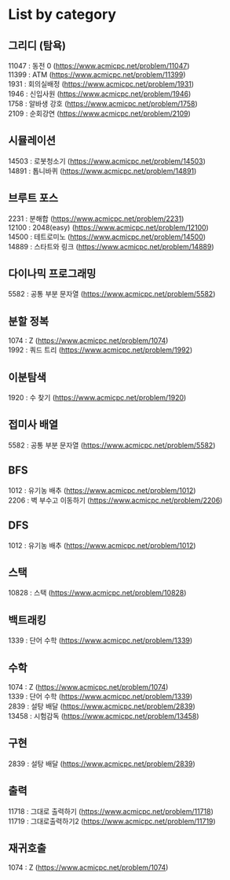 # List by category


## 그리디 (탐욕)
11047 : 동전 0 (https://www.acmicpc.net/problem/11047)  
11399 : ATM (https://www.acmicpc.net/problem/11399)  
1931  : 회의실배정 (https://www.acmicpc.net/problem/1931)  
1946  : 신입사원 (https://www.acmicpc.net/problem/1946)  
1758  : 알바생 강호 (https://www.acmicpc.net/problem/1758)  
2109  : 순회강연 (https://www.acmicpc.net/problem/2109)   

## 시뮬레이션
14503 : 로봇청소기 (https://www.acmicpc.net/problem/14503)   
14891 : 톱니바퀴 (https://www.acmicpc.net/problem/14891)  

## 브루트 포스
2231 : 분해합 (https://www.acmicpc.net/problem/2231)  
12100 : 2048(easy) (https://www.acmicpc.net/problem/12100)  
14500 : 테트로미노 (https://www.acmicpc.net/problem/14500)  
14889 : 스타트와 링크 (https://www.acmicpc.net/problem/14889)  

## 다이나믹 프로그래밍
5582 : 공통 부분 문자열 (https://www.acmicpc.net/problem/5582)  

## 분할 정복
1074 : Z (https://www.acmicpc.net/problem/1074)  
1992 : 쿼드 트리 (https://www.acmicpc.net/problem/1992) 

## 이분탐색
1920 : 수 찾기 (https://www.acmicpc.net/problem/1920)  

## 접미사 배열
5582 : 공통 부분 문자열 (https://www.acmicpc.net/problem/5582)  

## BFS
1012 : 유기농 배추 (https://www.acmicpc.net/problem/1012)  
2206 : 벽 부수고 이동하기 (https://www.acmicpc.net/problem/2206)  

## DFS
1012 : 유기농 배추 (https://www.acmicpc.net/problem/1012)  

## 스택
10828 : 스택 (https://www.acmicpc.net/problem/10828)  

## 백트래킹
1339 : 단어 수학 (https://www.acmicpc.net/problem/1339) 

## 수학
1074 : Z (https://www.acmicpc.net/problem/1074)  
1339 : 단어 수학 (https://www.acmicpc.net/problem/1339)  
2839 : 설탕 배달 (https://www.acmicpc.net/problem/2839)  
13458 : 시험감독 (https://www.acmicpc.net/problem/13458)  

## 구현
2839 : 설탕 배달 (https://www.acmicpc.net/problem/2839) 

## 출력
11718 : 그대로 출력하기 (https://www.acmicpc.net/problem/11718)  
11719 : 그대로출력하기2 (https://www.acmicpc.net/problem/11719)  

## 재귀호출
1074 : Z (https://www.acmicpc.net/problem/1074)  